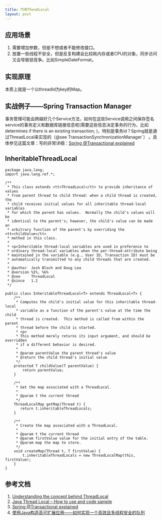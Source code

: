 ```yaml
---
title: 巧用TheadLocal
layout: post
---
```



应用场景
--------

1. 需要增加参数，但是不想或者不能修改接口。
2. 放置一些线程不安全，但是反复构建会比较耗内存或者CPU的对象，同步访问又会导致锁竞争。比如SimpleDateFormat。


实现原理
--------

本质上就是一个以threadId为key的Map。


实战例子——Spring Transaction Manager
------------------------------------

事务管理可能会跨越好几个Service方法，如何在这些Service调用之间保存签名service的事务定义和数据库链接信息呢(需要这些信息决定事务的行为，比如determines if there is an existing transaction; 
)，特别是事务id？Spring就是通过ThreadLocal来实现的（@see TransactionSynchronizationManager`）  。具体参见这篇文章：写的非常详细：[Spring @Transactional explained](http://doanduyhai.wordpress.com/2011/11/20/spring-transactional-explained/)


InheritableThreadLocal
----------------------

    package java.lang;
    import java.lang.ref.*;

    /**
     * This class extends <tt>ThreadLocal</tt> to provide inheritance of values
     * from parent thread to child thread: when a child thread is created, the
     * child receives initial values for all inheritable thread-local variables
     * for which the parent has values.  Normally the child's values will be
     * identical to the parent's; however, the child's value can be made an
     * arbitrary function of the parent's by overriding the <tt>childValue</tt>
     * method in this class.
     * 
     * <p>Inheritable thread-local variables are used in preference to
     * ordinary thread-local variables when the per-thread-attribute being
     * maintained in the variable (e.g., User ID, Transaction ID) must be
     * automatically transmitted to any child threads that are created.
     *
     * @author  Josh Bloch and Doug Lea
     * @version %I%, %G%
     * @see     ThreadLocal
     * @since   1.2
     */

    public class InheritableThreadLocal<T> extends ThreadLocal<T> {
        /**
         * Computes the child's initial value for this inheritable thread-local
         * variable as a function of the parent's value at the time the child
         * thread is created.  This method is called from within the parent
         * thread before the child is started.
         * <p>
         * This method merely returns its input argument, and should be overridden
         * if a different behavior is desired.
         *
         * @param parentValue the parent thread's value
         * @return the child thread's initial value
         */
        protected T childValue(T parentValue) {
            return parentValue;
        }

        /**
         * Get the map associated with a ThreadLocal. 
         *
         * @param t the current thread
         */
        ThreadLocalMap getMap(Thread t) {
           return t.inheritableThreadLocals;
        }

        /**
         * Create the map associated with a ThreadLocal. 
         *
         * @param t the current thread
         * @param firstValue value for the initial entry of the table.
         * @param map the map to store.
         */
        void createMap(Thread t, T firstValue) {
            t.inheritableThreadLocals = new ThreadLocalMap(this, firstValue);
        }
    }



参考文档
--------

1. [Understanding the concept behind ThreadLocal](http://javarecipes.com/2012/07/11/understanding-the-concept-behind-threadlocal/) 
2. [Java Thread Local – How to use and code sample](http://veerasundar.com/blog/2010/11/java-thread-local-how-to-use-and-code-sample/)
3. [Spring @Transactional explained](http://doanduyhai.wordpress.com/2011/11/20/spring-transactional-explained/)
4. [使用Java构造高可扩展应用——如何实现一个高效且多线程安全的队列](http://www.ibm.com/developerworks/cn/java/j-lo-scalbility/index.html)